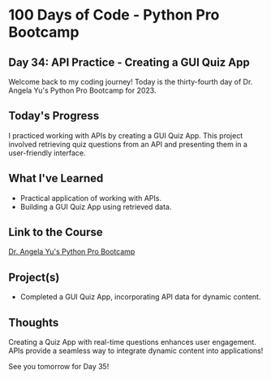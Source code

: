 # 100 Days of Code - Python Pro Bootcamp
## Day 34: API Practice - Creating a GUI Quiz App

Welcome back to my coding journey! Today is the thirty-fourth day of Dr. Angela Yu's Python Pro Bootcamp for 2023.

## Today's Progress
I practiced working with APIs by creating a GUI Quiz App. This project involved retrieving quiz questions from an API and presenting them in a user-friendly interface.

## What I've Learned
- Practical application of working with APIs.
- Building a GUI Quiz App using retrieved data.

## Link to the Course
[Dr. Angela Yu's Python Pro Bootcamp](https://www.udemy.com/course/100-days-of-code/)

## Project(s)
- Completed a GUI Quiz App, incorporating API data for dynamic content.

## Thoughts
Creating a Quiz App with real-time questions enhances user engagement. APIs provide a seamless way to integrate dynamic content into applications!

See you tomorrow for Day 35!

